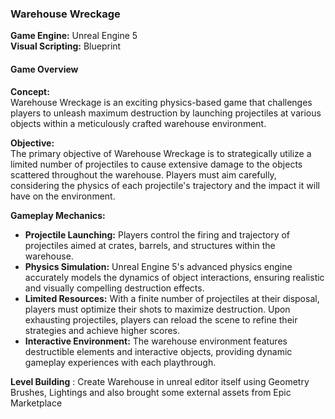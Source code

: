 ### Warehouse Wreckage

**Game Engine:** Unreal Engine 5  
**Visual Scripting:** Blueprint

#### Game Overview

**Concept:**  
Warehouse Wreckage is an exciting physics-based game that challenges players to unleash maximum destruction by launching projectiles at various objects within a meticulously crafted warehouse environment.

**Objective:**  
The primary objective of Warehouse Wreckage is to strategically utilize a limited number of projectiles to cause extensive damage to the objects scattered throughout the warehouse. Players must aim carefully, considering the physics of each projectile's trajectory and the impact it will have on the environment.

**Gameplay Mechanics:**  
- **Projectile Launching:** Players control the firing and trajectory of projectiles aimed at crates, barrels, and structures within the warehouse.
- **Physics Simulation:** Unreal Engine 5's advanced physics engine accurately models the dynamics of object interactions, ensuring realistic and visually compelling destruction effects.
- **Limited Resources:** With a finite number of projectiles at their disposal, players must optimize their shots to maximize destruction. Upon exhausting projectiles, players can reload the scene to refine their strategies and achieve higher scores.
- **Interactive Environment:** The warehouse environment features destructible elements and interactive objects, providing dynamic gameplay experiences with each playthrough.

**Level Building** : Create Warehouse in unreal editor itself using Geometry Brushes, Lightings and also brought some external assets from Epic Marketplace
